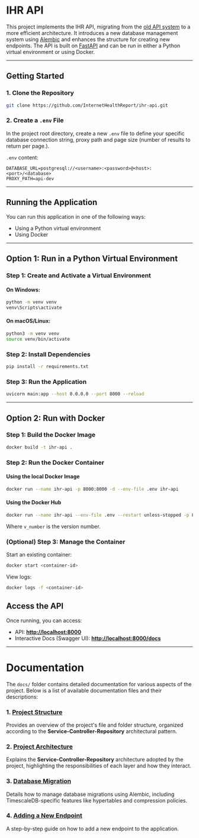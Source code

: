 # IHR API

This project implements the IHR API, migrating from the [old API system](https://github.com/InternetHealthReport/ihr-django) to a more efficient architecture. It introduces a new database management system using [Alembic](https://alembic.sqlalchemy.org/en/latest/) and enhances the structure for creating new endpoints. The API is built on [FastAPI](https://fastapi.tiangolo.com/) and can be run in either a Python virtual environment or using Docker.

---

##  Getting Started

### 1. Clone the Repository

```sh
git clone https://github.com/InternetHealthReport/ihr-api.git
```

### 2. Create a `.env` File

In the project root directory, create a new `.env` file to define your specific database connection string, proxy path and page size (number of results to return per page.).

`.env` content:

```env
DATABASE_URL=postgresql://<username>:<password>@<host>:<port>/<database>
PROXY_PATH=api-dev
```


---

## Running the Application

You can run this application in one of the following ways:

* Using a Python virtual environment
* Using Docker

---

## Option 1: Run in a Python Virtual Environment

### Step 1: Create and Activate a Virtual Environment

#### On Windows:

```sh
python -m venv venv
venv\Scripts\activate
```

#### On macOS/Linux:

```sh
python3 -m venv venv
source venv/bin/activate
```

### Step 2: Install Dependencies

```sh
pip install -r requirements.txt
```

### Step 3: Run the Application

```sh
uvicorn main:app --host 0.0.0.0 --port 8000 --reload
```

---

## Option 2: Run with Docker

### Step 1: Build the Docker Image

```sh
docker build -t ihr-api .
```

### Step 2: Run the Docker Container

#### Using the local Docker Image

```sh
docker run --name ihr-api -p 8000:8000 -d --env-file .env ihr-api
```

#### Using the Docker Hub

```sh
docker run --name ihr-api --env-file .env --restart unless-stopped -p 8000:8000 -d -t internethealthreport/ihr-api:v{v_number}
```

Where `v_number` is the version number.

### (Optional) Step 3: Manage the Container

Start an existing container:

```sh
docker start <container-id>
```

View logs:

```sh
docker logs -f <container-id>
```

## Access the API

Once running, you can access:
- API: **[http://localhost:8000](http://localhost:8000)**
- Interactive Docs (Swagger UI): **[http://localhost:8000/docs](http://localhost:8000/docs)**

---

# Documentation

The `docs/` folder contains detailed documentation for various aspects of the project. Below is a list of available documentation files and their descriptions:

### 1. [Project Structure](docs/project_structure.md)
Provides an overview of the project's file and folder structure, organized according to the **Service-Controller-Repository** architectural pattern.

### 2. [Project Architecture](docs/project_architecture.md)
Explains the **Service-Controller-Repository** architecture adopted by the project, highlighting the responsibilities of each layer and how they interact.

### 3. [Database Migration](docs/database_migration.md)
Details how to manage database migrations using Alembic, including TimescaleDB-specific features like hypertables and compression policies.

### 4. [Adding a New Endpoint](docs/add_new_endpoint.md)
A step-by-step guide on how to add a new endpoint to the application.


